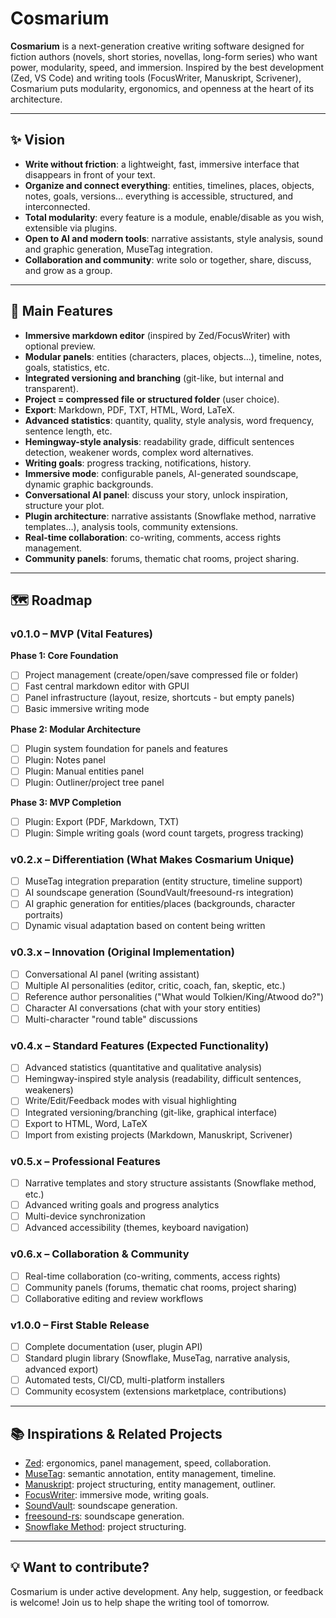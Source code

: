 # Cosmarium

**Cosmarium** is a next-generation creative writing software designed for fiction authors (novels, short stories, novellas, long-form series) who want power, modularity, speed, and immersion.
Inspired by the best development (Zed, VS Code) and writing tools (FocusWriter, Manuskript, Scrivener), Cosmarium puts modularity, ergonomics, and openness at the heart of its architecture.

---

## ✨ Vision

- **Write without friction**: a lightweight, fast, immersive interface that disappears in front of your text.
- **Organize and connect everything**: entities, timelines, places, objects, notes, goals, versions… everything is accessible, structured, and interconnected.
- **Total modularity**: every feature is a module, enable/disable as you wish, extensible via plugins.
- **Open to AI and modern tools**: narrative assistants, style analysis, sound and graphic generation, MuseTag integration.
- **Collaboration and community**: write solo or together, share, discuss, and grow as a group.

---

## 🚀 Main Features

- **Immersive markdown editor** (inspired by Zed/FocusWriter) with optional preview.
- **Modular panels**: entities (characters, places, objects…), timeline, notes, goals, statistics, etc.
- **Integrated versioning and branching** (git-like, but internal and transparent).
- **Project = compressed file or structured folder** (user choice).
- **Export**: Markdown, PDF, TXT, HTML, Word, LaTeX.
- **Advanced statistics**: quantity, quality, style analysis, word frequency, sentence length, etc.
- **Hemingway-style analysis**: readability grade, difficult sentences detection, weakener words, complex word alternatives.
- **Writing goals**: progress tracking, notifications, history.
- **Immersive mode**: configurable panels, AI-generated soundscape, dynamic graphic backgrounds.
- **Conversational AI panel**: discuss your story, unlock inspiration, structure your plot.
- **Plugin architecture**: narrative assistants (Snowflake method, narrative templates…), analysis tools, community extensions.
- **Real-time collaboration**: co-writing, comments, access rights management.
- **Community panels**: forums, thematic chat rooms, project sharing.

---

## 🗺️ Roadmap

### v0.1.0 – MVP (Vital Features)

**Phase 1: Core Foundation**
- [ ] Project management (create/open/save compressed file or folder)
- [ ] Fast central markdown editor with GPUI
- [ ] Panel infrastructure (layout, resize, shortcuts - but empty panels)
- [ ] Basic immersive writing mode

**Phase 2: Modular Architecture**
- [ ] Plugin system foundation for panels and features
- [ ] Plugin: Notes panel
- [ ] Plugin: Manual entities panel
- [ ] Plugin: Outliner/project tree panel

**Phase 3: MVP Completion**
- [ ] Plugin: Export (PDF, Markdown, TXT)
- [ ] Plugin: Simple writing goals (word count targets, progress tracking)

### v0.2.x – Differentiation (What Makes Cosmarium Unique)
- [ ] MuseTag integration preparation (entity structure, timeline support)
- [ ] AI soundscape generation (SoundVault/freesound-rs integration)
- [ ] AI graphic generation for entities/places (backgrounds, character portraits)
- [ ] Dynamic visual adaptation based on content being written

### v0.3.x – Innovation (Original Implementation)
- [ ] Conversational AI panel (writing assistant)
- [ ] Multiple AI personalities (editor, critic, coach, fan, skeptic, etc.)
- [ ] Reference author personalities ("What would Tolkien/King/Atwood do?")
- [ ] Character AI conversations (chat with your story entities)
- [ ] Multi-character "round table" discussions

### v0.4.x – Standard Features (Expected Functionality)
- [ ] Advanced statistics (quantitative and qualitative analysis)
- [ ] Hemingway-inspired style analysis (readability, difficult sentences, weakeners)
- [ ] Write/Edit/Feedback modes with visual highlighting
- [ ] Integrated versioning/branching (git-like, graphical interface)
- [ ] Export to HTML, Word, LaTeX
- [ ] Import from existing projects (Markdown, Manuskript, Scrivener)

### v0.5.x – Professional Features
- [ ] Narrative templates and story structure assistants (Snowflake method, etc.)
- [ ] Advanced writing goals and progress analytics
- [ ] Multi-device synchronization
- [ ] Advanced accessibility (themes, keyboard navigation)

### v0.6.x – Collaboration & Community
- [ ] Real-time collaboration (co-writing, comments, access rights)
- [ ] Community panels (forums, thematic chat rooms, project sharing)
- [ ] Collaborative editing and review workflows

### v1.0.0 – First Stable Release
- [ ] Complete documentation (user, plugin API)
- [ ] Standard plugin library (Snowflake, MuseTag, narrative analysis, advanced export)
- [ ] Automated tests, CI/CD, multi-platform installers
- [ ] Community ecosystem (extensions marketplace, contributions)

---

## 📚 Inspirations & Related Projects

- [Zed](https://zed.dev/): ergonomics, panel management, speed, collaboration.
- [MuseTag](https://musetag.github.io/): semantic annotation, entity management, timeline.
- [Manuskript](https://www.theologeek.ch/manuskript/): project structuring, entity management, outliner.
- [FocusWriter](https://gottcode.org/focuswriter/): immersive mode, writing goals.
- [SoundVault](https://github.com/taophp/soundvault): soundscape generation.
- [freesound-rs](https://github.com/taophp/freesound-rs): soundscape generation.
- [Snowflake Method](http://www.advancedfictionwriting.com/articles/snowflake-method/): project structuring.

---

## 💡 Want to contribute?

Cosmarium is under active development. Any help, suggestion, or feedback is welcome!
Join us to help shape the writing tool of tomorrow.
